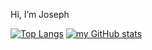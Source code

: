 Hi, I’m Joseph


[![Top Langs](https://github-readme-stats.vercel.app/api/top-langs/?username=josephnglynn&theme=slateorange&show_icons=true)](https://github.com/anuraghazra/github-readme-stats)
[![my GitHub stats](https://github-readme-stats.vercel.app/api?username=josephnglynn&theme=slateorange&show_icons=true)](https://github.com/anuraghazra/github-readme-stats)
<!---
josephnglynn/josephnglynn is a ✨ special ✨ repository because its `README.md` (this file) appears on your GitHub profile.
You can click the Preview link to take a look at your changes.
--->
